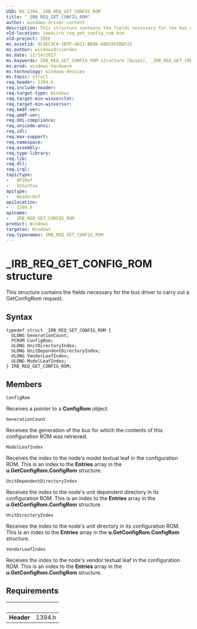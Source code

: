 ```yaml
---
UID: NS:1394._IRB_REQ_GET_CONFIG_ROM
title: "_IRB_REQ_GET_CONFIG_ROM"
author: windows-driver-content
description: This structure contains the fields necessary for the bus driver to carry out a GetConfigRom request.
old-location: ieee\irb_req_get_config_rom.htm
old-project: IEEE
ms.assetid: 9C4EC9CA-3B7F-4611-BB96-A86C0FEDDF25
ms.author: windowsdriverdev
ms.date: 12/14/2017
ms.keywords: IRB_REQ_GET_CONFIG_ROM structure [Buses], _IRB_REQ_GET_CONFIG_ROM, IRB_REQ_GET_CONFIG_ROM, IEEE.irb_req_get_config_rom, 1394/IRB_REQ_GET_CONFIG_ROM
ms.prod: windows-hardware
ms.technology: windows-devices
ms.topic: struct
req.header: 1394.h
req.include-header: 
req.target-type: Windows
req.target-min-winverclnt: 
req.target-min-winversvr: 
req.kmdf-ver: 
req.umdf-ver: 
req.ddi-compliance: 
req.unicode-ansi: 
req.idl: 
req.max-support: 
req.namespace: 
req.assembly: 
req.type-library: 
req.lib: 
req.dll: 
req.irql: 
topictype:
-	APIRef
-	kbSyntax
apitype:
-	HeaderDef
apilocation:
-	1394.h
apiname:
-	IRB_REQ_GET_CONFIG_ROM
product: Windows
targetos: Windows
req.typenames: IRB_REQ_GET_CONFIG_ROM
---
```


# _IRB_REQ_GET_CONFIG_ROM structure
This structure contains the fields necessary for the bus driver to carry out a GetConfigRom request.

## Syntax
````
typedef struct _IRB_REQ_GET_CONFIG_ROM {
  ULONG GenerationCount;
  PCROM ConfigRom;
  ULONG UnitDirectoryIndex;
  ULONG UnitDependentDirectoryIndex;
  ULONG VendorLeafIndex;
  ULONG ModelLeafIndex;
} IRB_REQ_GET_CONFIG_ROM;
````

## Members


`ConfigRom`

Receives a pointer to a <b>ConfigRom</b> object.

`GenerationCount`

Receives the generation of the bus for which the contents of this configuration ROM was retrieved.

`ModelLeafIndex`

Receives the index to the node's model textual leaf in the configuration ROM. This is an index to the <b>Entries</b> array in the <b>u.GetConfigRom.ConfigRom</b> structure.

`UnitDependentDirectoryIndex`

Receives the index to the node's unit dependent directory in its configuration ROM. This is an index to the <b>Entries</b> array in the <b>u.GetConfigRom.ConfigRom</b> structure.

`UnitDirectoryIndex`

Receives the index to the node's unit directory in its configuration ROM. This is an index to the <b>Entries</b> array in the <b>u.GetConfigRom.ConfigRom</b> structure.

`VendorLeafIndex`

Receives the index to the node's vendor textual leaf in the configuration ROM. This is an index to the <b>Entries</b> array in the <b>u.GetConfigRom.ConfigRom</b> structure.


## Requirements
| &nbsp; | &nbsp; |
| ---- |:---- |
| **Header** | 1394.h |